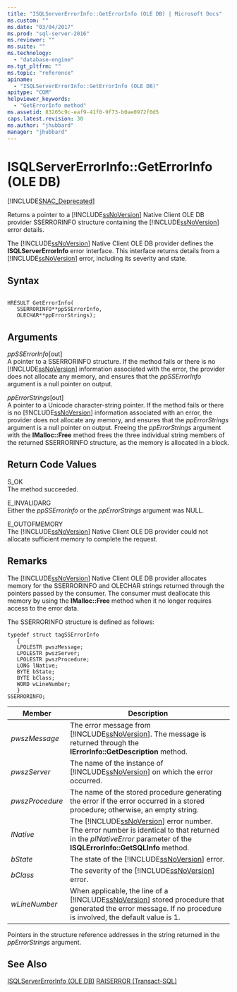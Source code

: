 ```yaml
---
title: "ISQLServerErrorInfo::GetErrorInfo (OLE DB) | Microsoft Docs"
ms.custom: ""
ms.date: "03/04/2017"
ms.prod: "sql-server-2016"
ms.reviewer: ""
ms.suite: ""
ms.technology: 
  - "database-engine"
ms.tgt_pltfrm: ""
ms.topic: "reference"
apiname: 
  - "ISQLServerErrorInfo::GetErrorInfo (OLE DB)"
apitype: "COM"
helpviewer_keywords: 
  - "GetErrorInfo method"
ms.assetid: 83265c9c-eaf9-41f0-9f73-b0ae0972f0d5
caps.latest.revision: 30
ms.author: "jhubbard"
manager: "jhubbard"
---
```

# ISQLServerErrorInfo::GetErrorInfo (OLE DB)
[!INCLUDE[SNAC_Deprecated](../../relational-databases/extended-stored-procedures-reference/includes/snac-deprecated.md)]

  Returns a pointer to a [!INCLUDE[ssNoVersion](../../advanced-analytics/r-services/includes/ssnoversion-md.md)] Native Client OLE DB provider SSERRORINFO structure containing the [!INCLUDE[ssNoVersion](../../advanced-analytics/r-services/includes/ssnoversion-md.md)] error details.  
  
 The [!INCLUDE[ssNoVersion](../../advanced-analytics/r-services/includes/ssnoversion-md.md)] Native Client OLE DB provider defines the **ISQLServerErrorInfo** error interface. This interface returns details from a [!INCLUDE[ssNoVersion](../../advanced-analytics/r-services/includes/ssnoversion-md.md)] error, including its severity and state.  

  
## Syntax  
  
```  
  
HRESULT GetErrorInfo(  
   SSERRORINFO**ppSSErrorInfo,  
   OLECHAR**ppErrorStrings);  
```  
  
## Arguments  
 *ppSSErrorInfo*[out]  
 A pointer to a SSERRORINFO structure. If the method fails or there is no [!INCLUDE[ssNoVersion](../../advanced-analytics/r-services/includes/ssnoversion-md.md)] information associated with the error, the provider does not allocate any memory, and ensures that the *ppSSErrorInfo* argument is a null pointer on output.  
  
 *ppErrorStrings*[out]  
 A pointer to a Unicode character-string pointer. If the method fails or there is no [!INCLUDE[ssNoVersion](../../advanced-analytics/r-services/includes/ssnoversion-md.md)] information associated with an error, the provider does not allocate any memory, and ensures that the *ppErrorStrings* argument is a null pointer on output. Freeing the *ppErrorStrings* argument with the **IMalloc::Free** method frees the three individual string members of the returned SSERRORINFO structure, as the memory is allocated in a block.  
  
## Return Code Values  
 S_OK  
 The method succeeded.  
  
 E_INVALIDARG  
 Either the *ppSSErrorInfo* or the *ppErrorStrings* argument was NULL.  
  
 E_OUTOFMEMORY  
 The [!INCLUDE[ssNoVersion](../../advanced-analytics/r-services/includes/ssnoversion-md.md)] Native Client OLE DB provider could not allocate sufficient memory to complete the request.  
  
## Remarks  
 The [!INCLUDE[ssNoVersion](../../advanced-analytics/r-services/includes/ssnoversion-md.md)] Native Client OLE DB provider allocates memory for the SSERRORINFO and OLECHAR strings returned through the pointers passed by the consumer. The consumer must deallocate this memory by using the **IMalloc::Free** method when it no longer requires access to the error data.  
  
 The SSERRORINFO structure is defined as follows:  
  
```  
typedef struct tagSSErrorInfo  
   {  
   LPOLESTR pwszMessage;  
   LPOLESTR pwszServer;  
   LPOLESTR pwszProcedure;  
   LONG lNative;  
   BYTE bState;  
   BYTE bClass;  
   WORD wLineNumber;  
   }  
SSERRORINFO;  
```  
  
|Member|Description|  
|------------|-----------------|  
|*pwszMessage*|The error message from [!INCLUDE[ssNoVersion](../../advanced-analytics/r-services/includes/ssnoversion-md.md)]. The message is returned through the **IErrorInfo::GetDescription** method.|  
|*pwszServer*|The name of the instance of [!INCLUDE[ssNoVersion](../../advanced-analytics/r-services/includes/ssnoversion-md.md)] on which the error occurred.|  
|*pwszProcedure*|The name of the stored procedure generating the error if the error occurred in a stored procedure; otherwise, an empty string.|  
|*lNative*|The [!INCLUDE[ssNoVersion](../../advanced-analytics/r-services/includes/ssnoversion-md.md)] error number. The error number is identical to that returned in the *plNativeError* parameter of the **ISQLErrorInfo::GetSQLInfo** method.|  
|*bState*|The state of the [!INCLUDE[ssNoVersion](../../advanced-analytics/r-services/includes/ssnoversion-md.md)] error.|  
|*bClass*|The severity of the [!INCLUDE[ssNoVersion](../../advanced-analytics/r-services/includes/ssnoversion-md.md)] error.|  
|*wLineNumber*|When applicable, the line of a [!INCLUDE[ssNoVersion](../../advanced-analytics/r-services/includes/ssnoversion-md.md)] stored procedure that generated the error message. If no procedure is involved, the default value is 1.|  
  
 Pointers in the structure reference addresses in the string returned in the *ppErrorStrings* argument.  
  
## See Also  
 [ISQLServerErrorInfo &#40;OLE DB&#41;](http://msdn.microsoft.com/en-US/library/ms131458(SQL.130).aspx)   
 [RAISERROR &#40;Transact-SQL&#41;](../../t-sql/language-elements/raiserror-transact-sql.md)  
  
  